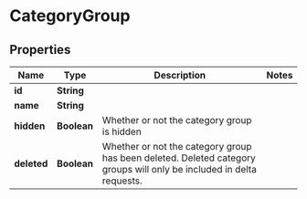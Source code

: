 
# CategoryGroup

## Properties
Name | Type | Description | Notes
------------ | ------------- | ------------- | -------------
**id** | **String** |  | 
**name** | **String** |  | 
**hidden** | **Boolean** | Whether or not the category group is hidden | 
**deleted** | **Boolean** | Whether or not the category group has been deleted.  Deleted category groups will only be included in delta requests. | 



